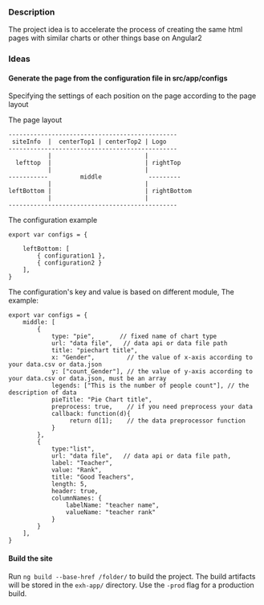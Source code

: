 ### Description
The project idea is to accelerate the process of creating the same html pages with similar charts or other things base on Angular2

### Ideas
#### Generate the page from the configuration file in src/app/configs
Specifying the settings of each position on the page according to the page layout

The page layout
```
-----------------------------------------------
 siteInfo  |  centerTop1 | centerTop2 | Logo
-----------------------------------------------
           |                          |
  lefttop  |                          | rightTop
           |                          |
-----------         middle             ---------
           |                          |
leftBottom |                          | rightBottom
           |                          |
-----------------------------------------------
```

The configuration example
```
export var configs = {

    leftBottom: [ 
        { configuration1 },
        { configuration2 }
    ],
}
```

The configuration's key and value is based on different module,
The example:
```
export var configs = {
    middle: [
        {
            type: "pie",       // fixed name of chart type
            url: "data file",   // data api or data file path
            title: "piechart title",
            x: "Gender",         // the value of x-axis according to your data.csv or data.json
            y: ["count_Gender"], // the value of y-axis according to your data.csv or data.json, must be an array
            legends: ["This is the number of people count"], // the description of data
            pieTitle: "Pie Chart title",
            preprocess: true,    // if you need preprocess your data
            callback: function(d){
                 return d[1];    // the data preprocessor function
            }
        },
        {
            type:"list",
            url: "data file",   // data api or data file path,
            label: "Teacher",
            value: "Rank",
            title: "Good Teachers",
            length: 5,
            header: true,
            columnNames: {
                labelName: "teacher name",
                valueName: "teacher rank"
            }
        }
    ],
}
```


#### Build the site
Run `ng build --base-href /folder/` to build the project. The build artifacts will be stored in the `exh-app/` directory. Use the `-prod` flag for a production build.

